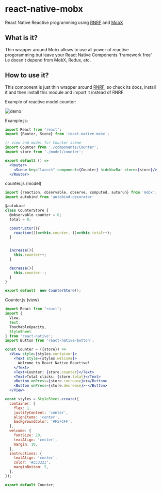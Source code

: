# react-native-mobx
React Native Reactive programming using [RNRF](https://github.com/aksonov/react-native-router-flux) and [MobX](https://mobxjs.github.io/mobx/)

## What is it?
Thin wrapper around Mobx allows to use all power of reactive progoramming but leave your React Native Components 'framework free' i.e doesn't depend from MobX, Redux, etc.


## How to use it?
This component is just thin wrapper around [RNRF](https://github.com/aksonov/react-native-router-flux), so check its docs, install it and then install this module and import it instead of RNRF.

Example of reactive model counter:

![demo](https://cloud.githubusercontent.com/assets/1321329/15446716/b4639f86-1f29-11e6-960d-5ba0c6f8fc47.gif)

Example.js:
```jsx
import React from 'react';
import {Router, Scene} from 'react-native-mobx';

// view and model for Counter scene
import Counter from './components/Counter';
import store from './model/counter';

export default () =>
  <Router>
    <Scene key="launch" component={Counter} hideNavBar store={store}/>
  </Router>
```

counter.js (model)
```jsx
import {reaction, observable, observe, computed, autorun} from 'mobx';
import autobind from 'autobind-decorator'

@autobind
class CounterStore {
  @observable counter = 0;
  total = 0;

  constructor(){
    reaction(()=>this.counter, ()=>this.total++);
  }


  increase(){
    this.counter++;
  }

  decrease(){
    this.counter--;
  }
}

export default  new CounterStore();
```

Counter.js (view)
```jsx
import React from 'react';
import {
  View,
  Text,
  TouchableOpacity,
  StyleSheet
} from 'react-native';
import Button from 'react-native-button';

const Counter = ({store}) =>
  <View style={styles.container}>
    <Text style={styles.welcome}>
      Welcome to React Native Reactive!
    </Text>
    <Text>Counter: {store.counter}</Text>
    <Text>Total clicks: {store.total}</Text>
    <Button onPress={store.increase}>+</Button>
    <Button onPress={store.decrease}>-</Button>
  </View>

const styles = StyleSheet.create({
  container: {
    flex: 1,
    justifyContent: 'center',
    alignItems: 'center',
    backgroundColor: '#F5FCFF',
  },
  welcome: {
    fontSize: 20,
    textAlign: 'center',
    margin: 10,
  },
  instructions: {
    textAlign: 'center',
    color: '#333333',
    marginBottom: 5,
  },
});

export default Counter;

```
